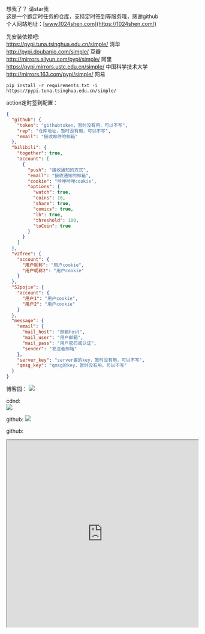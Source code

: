 想我了？ 请star我  
这是一个跑定时任务的仓库，支持定时签到等服务哦，感谢github  
个人网站地址：[www.1024shen.com](https://1024shen.com/)

先安装依赖吧:   
https://pypi.tuna.tsinghua.edu.cn/simple/ 清华  
http://pypi.doubanio.com/simple/ 豆瓣  
http://mirrors.aliyun.com/pypi/simple/ 阿里  
https://pypi.mirrors.ustc.edu.cn/simple/ 中国科学技术大学  
http://mirrors.163.com/pypi/simple/ 网易

```angular2html
pip install -r requirements.txt -i https://pypi.tuna.tsinghua.edu.cn/simple/
```

action定时签到配置：  
```json
{
  "github": {
    "token": "githubtoken，暂时没有用，可以不写",
    "rep": "仓库地址，暂时没有用，可以不写",
    "email": "接收邮件的邮箱"
  },
  "bilibili": {
    "together": true,
    "account": [
      {
        "push": "接收通知的方式",
        "email": "接收通知的邮箱",
        "cookie": "哔哩哔哩cookie",
        "options": {
          "watch": true,
          "coins": 10,
          "share": true,
          "comics": true,
          "lb": true,
          "threshold": 100,
          "toCoin": true
        }
      }
    ]
  },
  "v2free": {
    "account": {
      "用户昵称": "用户cookie",
      "用户昵称2": "用户cookie"
    }
  },
  "52pojie": {
    "account": {
      "用户1": "用户cookie",
      "用户2": "用户cookie"
    }
  },
  "message": {
    "email": {
      "mail_host": "邮箱host",
      "mail_user": "用户邮箱",
      "mail_pass": "用户密码或认证",
      "sender": "发送者邮箱"
    },
    "server_key": "server酱的key，暂时没有用，可以不写",
    "qmsg_key": "qmsg的key，暂时没有用，可以不写"
  }
}
```

博客园：
![](https://img2023.cnblogs.com/blog/2466361/202212/2466361-20221208182656762-1298240916.png)

cdnd:  
![](https://img-blog.csdnimg.cn/2049460a205a4b869ce2c66ee58a38c0.png)

github:
![](https://sjj1024.github.io/CvReport/img/220310103457shan.jpg)

github:
<iframe height=498 width=510 src="https://sjj1024.github.io/CvReport/img/test.mp4">
<video controls height='100%' width='100%' src="https://sjj1024.github.io/CvReport/img/test.mp4"></video>
